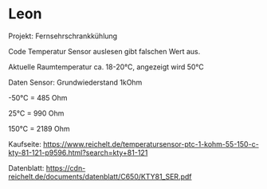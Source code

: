 # Leon
Projekt: Fernsehrschrankkühlung

Code Temperatur Sensor auslesen gibt falschen Wert aus.

Aktuelle Raumtemperatur ca. 18-20°C, angezeigt wird 50°C

Daten Sensor:
  Grundwiederstand 1kOhm
  
  -50°C = 485   Ohm
  
  25°C  = 990   Ohm
 
 150°C = 2189  Ohm
  
  
  
  Kaufseite:  https://www.reichelt.de/temperatursensor-ptc-1-kohm-55-150-c-kty-81-121-p9596.html?search=kty+81-121
  
  Datenblatt: https://cdn-reichelt.de/documents/datenblatt/C650/KTY81_SER.pdf
